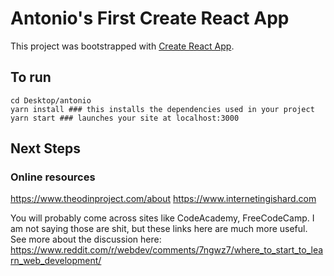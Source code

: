 # Antonio's First Create React App

This project was bootstrapped with [Create React App](https://github.com/facebook/create-react-app).

## To run
```
cd Desktop/antonio
yarn install ### this installs the dependencies used in your project
yarn start ### launches your site at localhost:3000
```

## Next Steps
### Online resources
https://www.theodinproject.com/about
https://www.internetingishard.com

You will probably come across sites like CodeAcademy, FreeCodeCamp. I am not saying those are shit, but these links here are much more useful. See more about the discussion here: https://www.reddit.com/r/webdev/comments/7ngwz7/where_to_start_to_learn_web_development/
